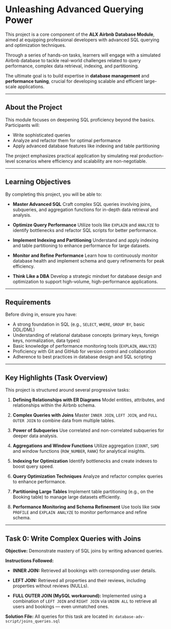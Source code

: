 # Unleashing Advanced Querying Power

This project is a core component of the **ALX Airbnb Database Module**, aimed at equipping professional developers with advanced SQL querying and optimization techniques.

Through a series of hands-on tasks, learners will engage with a simulated Airbnb database to tackle real-world challenges related to query performance, complex data retrieval, indexing, and partitioning.

The ultimate goal is to build expertise in **database management** and **performance tuning**, crucial for developing scalable and efficient large-scale applications.

---

## About the Project

This module focuses on deepening SQL proficiency beyond the basics. Participants will:

* Write sophisticated queries
* Analyze and refactor them for optimal performance
* Apply advanced database features like indexing and table partitioning

The project emphasizes practical application by simulating real production-level scenarios where efficiency and scalability are non-negotiable.

---

## Learning Objectives

By completing this project, you will be able to:

* **Master Advanced SQL**
  Craft complex SQL queries involving joins, subqueries, and aggregation functions for in-depth data retrieval and analysis.

* **Optimize Query Performance**
  Utilize tools like `EXPLAIN` and `ANALYZE` to identify bottlenecks and refactor SQL scripts for better performance.

* **Implement Indexing and Partitioning**
  Understand and apply indexing and table partitioning to enhance performance for large datasets.

* **Monitor and Refine Performance**
  Learn how to continuously monitor database health and implement schema and query refinements for peak efficiency.

* **Think Like a DBA**
  Develop a strategic mindset for database design and optimization to support high-volume, high-performance applications.

---

## Requirements

Before diving in, ensure you have:

* A strong foundation in SQL (e.g., `SELECT`, `WHERE`, `GROUP BY`, basic DDL/DML)
* Understanding of relational database concepts (primary keys, foreign keys, normalization, data types)
* Basic knowledge of performance monitoring tools (`EXPLAIN`, `ANALYZE`)
* Proficiency with Git and GitHub for version control and collaboration
* Adherence to best practices in database design and SQL scripting

---

## Key Highlights (Task Overview)

This project is structured around several progressive tasks:

1. **Defining Relationships with ER Diagrams**
   Model entities, attributes, and relationships within the Airbnb schema.

2. **Complex Queries with Joins**
   Master `INNER JOIN`, `LEFT JOIN`, and `FULL OUTER JOIN` to combine data from multiple tables.

3. **Power of Subqueries**
   Use correlated and non-correlated subqueries for deeper data analysis.

4. **Aggregations and Window Functions**
   Utilize aggregation (`COUNT`, `SUM`) and window functions (`ROW_NUMBER`, `RANK`) for analytical insights.

5. **Indexing for Optimization**
   Identify bottlenecks and create indexes to boost query speed.

6. **Query Optimization Techniques**
   Analyze and refactor complex queries to enhance performance.

7. **Partitioning Large Tables**
   Implement table partitioning (e.g., on the Booking table) to manage large datasets efficiently.

8. **Performance Monitoring and Schema Refinement**
   Use tools like `SHOW PROFILE` and `EXPLAIN ANALYZE` to monitor performance and refine schema.

---

## Task 0: Write Complex Queries with Joins

**Objective:**
Demonstrate mastery of SQL joins by writing advanced queries.

**Instructions Followed:**

* **INNER JOIN:**
  Retrieved all bookings with corresponding user details.

* **LEFT JOIN:**
  Retrieved all properties and their reviews, including properties without reviews (NULLs).

* **FULL OUTER JOIN (MySQL workaround):**
  Implemented using a combination of `LEFT JOIN` and `RIGHT JOIN` via `UNION ALL` to retrieve all users and bookings — even unmatched ones.

**Solution File:**
All queries for this task are located in:
`database-adv-script/joins_queries.sql`
